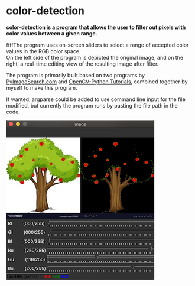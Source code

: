 # color-detection
**color-detection is a program that allows the user to filter out pixels with color values between a given range.**

ffffThe program uses on-screen sliders to select a range of accepted color values in the RGB color space.  
On the left side of the program is depicted the original image, and on the right, a real-time editing view of the resulting image after filter. 

The program is primarily built based on two programs by [PyImageSearch.com](https://www.pyimagesearch.com/2014/08/04/opencv-python-color-detection/) and [OpenCV-Python Tutorials](https://opencv-python-tutroals.readthedocs.io/en/latest/py_tutorials/py_gui/py_trackbar/py_trackbar.html), combined together by myself to make this program. 

If wanted, argparse could be added to use command line input for the file modified, but currently the program runs by pasting the file path in the code. 


![color-detection GUI](https://github.com/LeMuffinMan/color-detection/blob/main/color-detection%20sample.png)

